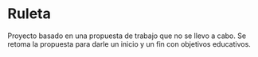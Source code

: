 # Ruleta
Proyecto basado en una propuesta de trabajo que no se llevo a cabo. Se retoma la propuesta para darle un inicio y un fin con objetivos educativos. 
